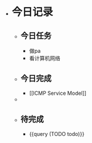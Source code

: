 - # 今日记录
	- ## 今日任务
		- 做pa
		- 看计算机网络
	- ##  今日完成
		- [[ICMP Service Model]]
	-
	- ## 待完成
		- {{query (TODO todo)}}